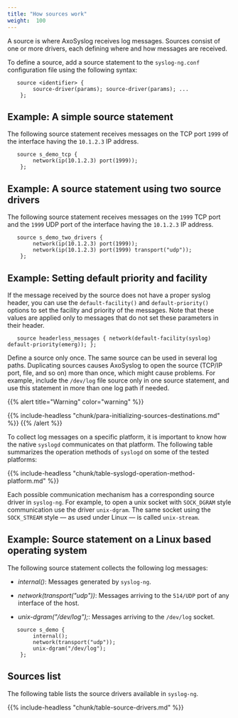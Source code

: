 ```yaml
---
title: "How sources work"
weight:  100
---
```

<!-- DISCLAIMER: This file is based on the syslog-ng Open Source Edition documentation https://github.com/balabit/syslog-ng-ose-guides/commit/2f4a52ee61d1ea9ad27cb4f3168b95408fddfdf2 and is used under the terms of The syslog-ng Open Source Edition Documentation License. The file has been modified by Axoflow. -->

A source is where AxoSyslog receives log messages. Sources consist of one or more drivers, each defining where and how messages are received.

To define a source, add a source statement to the `syslog-ng.conf` configuration file using the following syntax:

```shell
   source <identifier> {
        source-driver(params); source-driver(params); ...
    };
```


## Example: A simple source statement

The following source statement receives messages on the TCP port `1999` of the interface having the `10.1.2.3` IP address.

```shell
   source s_demo_tcp {
        network(ip(10.1.2.3) port(1999));
    };
```



## Example: A source statement using two source drivers

The following source statement receives messages on the `1999` TCP port and the `1999` UDP port of the interface having the `10.1.2.3` IP address.

```shell
   source s_demo_two_drivers {
        network(ip(10.1.2.3) port(1999));
        network(ip(10.1.2.3) port(1999) transport("udp"));
    };
```



## Example: Setting default priority and facility

If the message received by the source does not have a proper syslog header, you can use the `default-facility()` and `default-priority()` options to set the facility and priority of the messages. Note that these values are applied only to messages that do not set these parameters in their header.

```shell
   source headerless_messages { network(default-facility(syslog) default-priority(emerg)); };
```


Define a source only once. The same source can be used in several log paths. Duplicating sources causes AxoSyslog to open the source (TCP/IP port, file, and so on) more than once, which might cause problems. For example, include the `/dev/log` file source only in one source statement, and use this statement in more than one log path if needed.

{{% alert title="Warning" color="warning" %}}

{{% include-headless "chunk/para-initializing-sources-destinations.md" %}} {{% /alert %}}

To collect log messages on a specific platform, it is important to know how the native `syslogd` communicates on that platform. The following table summarizes the operation methods of `syslogd` on some of the tested platforms:

{{% include-headless "chunk/table-syslogd-operation-method-platform.md" %}}

Each possible communication mechanism has a corresponding source driver in `syslog-ng`. For example, to open a unix socket with `SOCK_DGRAM` style communication use the driver `unix-dgram`. The same socket using the `SOCK_STREAM` style — as used under Linux — is called `unix-stream`.


## Example: Source statement on a Linux based operating system

The following source statement collects the following log messages:

  - *internal()*: Messages generated by `syslog-ng`.

  - *network(transport("udp"))*: Messages arriving to the `514/UDP` port of any interface of the host.

  - *unix-dgram("/dev/log");*: Messages arriving to the `/dev/log` socket.

```shell
   source s_demo {
        internal();
        network(transport("udp"));
        unix-dgram("/dev/log");
    };
```

## Sources list

The following table lists the source drivers available in `syslog-ng`.

{{% include-headless "chunk/table-source-drivers.md" %}}

